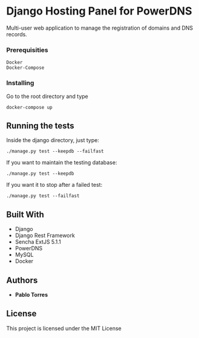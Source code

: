 # Django Hosting Panel for PowerDNS

Multi-user web application to manage the registration of domains and DNS records.

### Prerequisities

```
Docker
Docker-Compose
```

### Installing
Go to the root directory and type
```
docker-compose up
```
## Running the tests

Inside the django directory, just type:
```
./manage.py test --keepdb --failfast
```
If you want to maintain the testing database:
```
./manage.py test --keepdb
```
If you want it to stop after a failed test:
```
./manage.py test --failfast
```
## Built With

* Django
* Django Rest Framework
* Sencha ExtJS 5.1.1
* PowerDNS
* MySQL
* Docker

## Authors

* **Pablo Torres**

## License

This project is licensed under the MIT License
